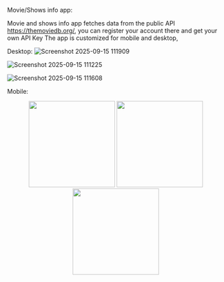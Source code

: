 Movie/Shows info app:

Movie and shows info app fetches data from the public API https://themoviedb.org/, you can register your account there and get your own API Key
The app is customized for mobile and desktop,

Desktop:
![Screenshot 2025-09-15 111909](https://github.com/user-attachments/assets/163523bc-49c8-4b35-a520-7c123500ade9)

![Screenshot 2025-09-15 111225](https://github.com/user-attachments/assets/2fb8dc25-8370-47d1-a35c-2431f470d998)

![Screenshot 2025-09-15 111608](https://github.com/user-attachments/assets/75e930aa-f7e7-4c03-983f-463e072991a0)

Mobile:

<p align="center">
  <img src="https://github.com/user-attachments/assets/be92d933-ac4c-479a-87f5-89677140419f" width="200">
  <img src="https://github.com/user-attachments/assets/b3f7e245-edbb-4066-b9b3-19325b946ee1" width="200">
  <img src="https://github.com/user-attachments/assets/82a28cf0-bc7d-4fb7-bfeb-4eb95b360b20" width="200">
</p>
